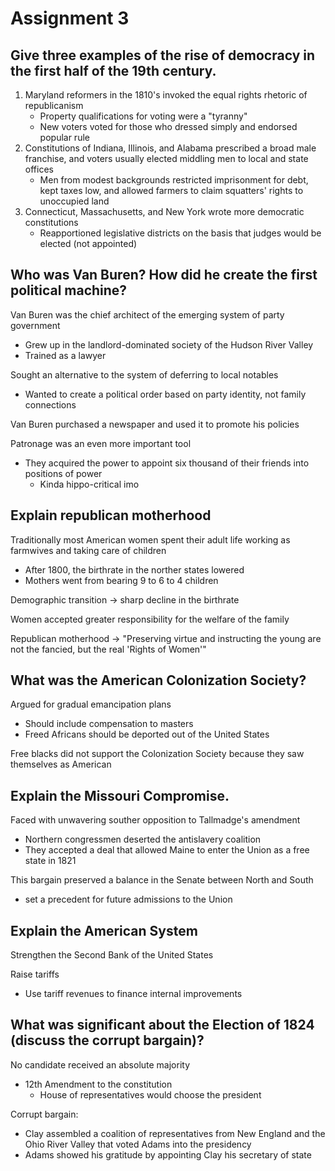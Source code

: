 # Assignment 3

## Give three examples of the rise of democracy in the first half of the 19th century.

1. Maryland reformers in the 1810's invoked the equal rights rhetoric of republicanism
    - Property qualifications for voting were a "tyranny"
    - New voters voted for those who dressed simply and endorsed popular rule
2. Constitutions of Indiana, Illinois, and Alabama prescribed a broad male
   franchise, and voters usually elected middling men to local and state
   offices
    - Men from modest backgrounds restricted imprisonment for debt, kept taxes
      low, and allowed farmers to claim squatters' rights to unoccupied land
3. Connecticut, Massachusetts, and New York wrote more democratic constitutions
    - Reapportioned legislative districts on the basis that judges would be
      elected (not appointed)
 

## Who was Van Buren? How did he create the first political machine?

Van Buren was the chief architect of the emerging system of party government
- Grew up in the landlord-dominated society of the Hudson River Valley
- Trained as a lawyer

Sought an alternative to the system of deferring to local notables
- Wanted to create a political order based on party identity, not family connections

Van Buren purchased a newspaper and used it to promote his policies

Patronage was an even more important tool
- They acquired the power to appoint six thousand of their friends into positions of power
    - Kinda hippo-critical imo

## Explain republican motherhood

Traditionally most American women spent their adult life working as farmwives
and taking care of children
- After 1800, the birthrate in the norther states lowered
- Mothers went from bearing 9 to 6 to 4 children

Demographic transition -> sharp decline in the birthrate

Women accepted greater responsibility for the welfare of the family

Republican motherhood -> "Preserving virtue and instructing the young are not
the fancied, but the real 'Rights of Women'"

## What was the American Colonization Society?

Argued for gradual emancipation plans
- Should include compensation to masters
- Freed Africans should be deported out of the United States

Free blacks did not support the Colonization Society because they saw
themselves as American

## Explain the Missouri Compromise.

Faced with unwavering souther opposition to Tallmadge's amendment
- Northern congressmen deserted the antislavery coalition
- They accepted a deal that allowed Maine to enter the Union as a free state in 1821

This bargain preserved a balance in the Senate between North and South
- set a precedent for future admissions to the Union

## Explain the American System

Strengthen the Second Bank of the United States

Raise tariffs
- Use tariff revenues to finance internal improvements

## What was significant about the Election of 1824  (discuss the corrupt bargain)?

No candidate received an absolute majority
- 12th Amendment to the constitution
    - House of representatives would choose the president

Corrupt bargain:
- Clay assembled a coalition of representatives from New England and the Ohio River Valley that voted Adams into the presidency
- Adams showed his gratitude by appointing Clay his secretary of state

